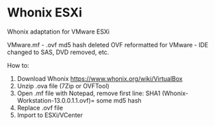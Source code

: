 # Whonix ESXi
Whonix adaptation for VMware ESXi

VMware.mf - .ovf md5 hash deleted
OVF reformatted for VMware - IDE changed to SAS, DVD removed, etc.

How to:
1. Download Whonix
https://www.whonix.org/wiki/VirtualBox
2. Unzip .ova file (7Zip or OVFTool)
3. Open .mf file with Notepad, remove first line: SHA1 (Whonix-Workstation-13.0.0.1.1.ovf)= some md5 hash
3. Replace .ovf file
4. Import to ESXi/VCenter
